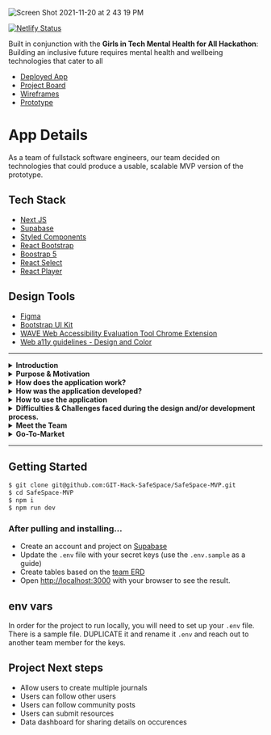 ![Screen Shot 2021-11-20 at 2 43 19 PM](https://user-images.githubusercontent.com/29741570/142742351-83fa33f9-699b-4a64-9bbd-9b6b5f0ee794.png)

[![Netlify Status](https://api.netlify.com/api/v1/badges/85440566-24b0-4ff8-bdb2-81771e75dd15/deploy-status)](https://app.netlify.com/sites/safespacemvp/deploys)

  
Built in conjunction with the **Girls in Tech Mental Health for All Hackathon**: Building an inclusive future requires mental health and wellbeing technologies that cater to all

- [Deployed App](https://safespacemvp.netlify.app/)
- [Project Board](https://github.com/GIT-Hack-SafeSpace/SafeSpace-MVP/projects/1)
- [Wireframes](https://www.figma.com/file/tSFJwjvYJGTZ7asZ4Uwuir/SafeSpace-ProtoType?node-id=142%3A1319)
- [Prototype](https://www.figma.com/proto/tSFJwjvYJGTZ7asZ4Uwuir/SafeSpace-ProtoType?node-id=38%3A1329&scaling=scale-down&page-id=0%3A1&starting-point-node-id=25%3A168)

# App Details
As a team of fullstack software engineers, our team decided on technologies that could produce a usable, scalable MVP version of the prototype.

## Tech Stack
- [Next JS](https://nextjs.org/)
- [Supabase](https://supabase.io/)
- [Styled Components](https://styled-components.com/)
- [React Bootstrap](https://react-bootstrap.github.io/)
- [Boostrap 5](https://getbootstrap.com/)
- [React Select](https://react-select.com/home)
- [React Player](https://www.npmjs.com/package/react-player)

## Design Tools
- [Figma](https://www.figma.com/)
- [Bootstrap UI Kit](https://www.figma.com/file/b7uhIbsiy3tTGFJbDzKcWg/Bootstrap-UI-Kit-Community)
- [WAVE Web Accessibility Evaluation Tool Chrome Extension](https://webaim.org/)
- [Web a11y guidelines - Design and Color](http://web-accessibility.carnegiemuseums.org/design/color/)


---

<details>
  <summary><strong>Introduction</strong></summary>
  
According to an independent study by [McKinsey and Company](https://wiw-report.s3.amazonaws.com/Women_in_the_Workplace_2021.pdf), “women of color are more likely to face disrespectful and ‘othering’ microaggressions”, which perpetuate workplace trauma. Black women are facing these issues at an alarmingly disproportionate rate.<br/>
  
<br/>
We are often still expected to produce excellent work throughout these violent experiences and there is not a place for us to be free of judgement to share with other Black women who are also on the healing journey through workplace trauma, which can make us feel alone and lead to depression.<br/>

 <br/>
During the trauma, we may not realize that we need to track these instances or need a community. As such, these events often go unreported and our source for proof is defined based on memory alone.<br/>

 <br/>
We need a place that we can feel safe to share, or at the very least, keep track of these occurrences so that when the time comes, we will have a list of these things ready for us to make our case.<br/>

  <br/>
*SafeSpace.* also collects data on these issues for the world to see the impacts on Black women and how it hits companies’ bottom line. By tracking and fighting back in this way, we can help ourselves and other Black women know that they are not alone and that something must be done to stop workplace violence.  
</details>
 
<details>
  <summary><strong>Purpose & Motivation</strong></summary>
According to the McKinsey and Company study and our own constant personal experiences, as Black women, we experience more microaggressions than other groups of women, and are three to four times as likely as white women to be subjected to disrespectful and “othering” comments and behavior. We are also less likely to report that our managers check in on our well-being or help us balance priorities and deadlines.<br/>
    
 <br/>
The motivation behind this application is two-fold. To provide a SafeSpace. for us to go in the midst of the violent behaviors we endure as a place for relief and centering and to document the incidents. In recording the incidents, not only do we name our trauma and record how we have handled and grown through our healing, but it also provides us with the documentation we need when we decide enough is enough and need to report the behavior.
</details>

<details>
  <summary><strong>How does the application work?</strong></summary>
Users are able to join and sign into SafeSpace. anonymously by using their email address, which sends them a link to the email address they used to login to the application.<br/>

<br/>
When a user logs in for the first time, they are prompted to set up their username, password, and if they are a member of the LGBTQA+ community. Then, they are taken to a Conflict Assessment that tells them a little more about themselves. This also allows other users to see the type of the person with whom they are interacting so, when giving advice, commenters can frame the advice in a way that meets the requester’s style.<br/>

<br/>
For every subsequent login, users are prompted to tell SafeSpace. how they are feeling after which, they enter the journal view where they can very quickly add an entry to their log to keep as reference for private use or to share with the community for advice.<br/>

<br/>
The Journal is the central feature of this application because it allows Black women to keep track of work related trauma associated with different types of microaggressions and work through those at their own pace or have as a recorded reference for future use.<br/>

<br/>
There are options for the user to check out the community posts, recommend stellar companies, add or find inspiration, and/or look through resources for support in their area.
</details>

<details>
  <summary><strong>How was the application developed?</strong></summary>
As a team, we planned the application by creating user flows, a low-fidelity wireframe and data relationships. Then, we created a prototype in Figma. We built SafeSpace. using Next JS, styled-components, supabase as the database, React Bootstrap, Bootstrap 5, and React Select.<br/>

<br/>
We followed accessibility (a11y) guidelines using the WAVE Web Accessibility Evaluation Tool Chrome Extension and Web Content Accessibility Guidelines (WCAG) a11y guidelines.
</details>

<details>
  <summary><strong>How to use the application</strong></summary>
Users can login to SafeSpace. on any device with an internet connection, create journal entries of workplace microaggressions, follow, comment, and react to community posts, view resources and inspiration, and recommend companies that are doing diversity, equity and inclusion right.
</details>
  
<details>
  <summary><strong>Difficulties & Challenges faced during the design and/or development process.</strong></summary>
Ensuring that we all were on the right path for the outcomes of the app because it is easy to slip into the social media path, but we intentionally worked as a team to define who and why the app exists and the how and what was easily obtained.
</details>

<details>
  <summary><strong>Meet the Team</strong></summary>
  
  <strong>Lead | Dr. Teresa Vasquez</strong> 
  <br/>
  <img src="https://user-images.githubusercontent.com/14102749/142733911-9a5fae85-8eeb-43b0-a54b-81835c664657.jpeg" width=180/>
  <br/>
  
 I am Dr. Teresa Vasquez, but you can call me Dr. T. If I could go back in time and talk with that little girl in the picture, I would tell her that although she had already experienced immense loss at her young age, there was much more loss to come from an industry that she would grow to love and that SHE would become a change agent after 20+ years in tech. She, as a tech leader, would own her trauma and demand healing for herself and other Black women like her. That she would accomplish so much more than she ever dreamed because beauty comes from ashes and she would create SafeSpace. with a group of like-minded Black engineers so that all Black women could embody their full potential and dreams along their way to healing.
  
- [Dr. T's Personal Site](https://drteresavasquez.com)
- [LinkedIn](https://linkedin.com/in/drteresavasquez)
- [Dr. T's Github](https://github.com/drteresavasquez)

---

 <strong>Front End | Jeressia Williamson</strong>
  <div><img src="https://user-images.githubusercontent.com/14102749/142733921-c30b9fd2-79d2-45f3-9172-811f3a36729d.jpeg" width=200 height=300/>
  <br/></div>
  
 My name is Jeressia Williamson and I am a software engineer currently living in Nashville, TN. I have been in love with technology for as long as I can remember, but I have only worked in this industry for 2 years. In my spare time, I am a creative. I like to do anything that involves making something: I code, I paint, I build furniture, and I’m heavily interested in interior and graphic design. I have 2 dogs, Java & Jumanji, that help keep me active. As a former mental health social worker, this app means a lot to me. Mental health (especially in the black community) is often neglected and dismissed. I love that SafeSpace is an outlet for black women to be vulnerable and reveal workplace stressors without judgment. An app like ours is so important in a world where we are not allowed to be vocal about negative experiences without being labeled “angry black women”.

- [Jeressia's LinkedIn](https://www.linkedin.com/in/jeressia/)
- [Jeressia's Github](https://github.com/jeressia)
- [Jeressia's Email](jeressiajaytv@gmail.com)

---

<strong>Front End | Brittany M. Garrett</strong>
<div>
  <img src="https://user-images.githubusercontent.com/14102749/142733927-7163abee-85f8-46b0-a037-8cac6792e3ee.jpeg" width=150 heght=300/>
</div>
  
I have always been a creative person since I was young. I would draw, write, and create unique things such as poetry, models and designs. I loved video games and anything tech related intrigued me. Aside from my creative abilities and tech interests, I knew I wanted to service disadvantaged communities. I had a curiosity about different healthcare resources for all regardless of their race, access or income. With a background in public health and now the pursuit of a new career path as a software developer, I was excited to learn I could bring all of my interests together to make an application specifically for Black women’s mental health and the expression of their experiences within the workplace. I love the fact that our application, Safespace. welcomes discussion and journaling of workplace taboo topics. I was extremely proud to come together with fellow black female software developers to create a place where women like us can be vulnerable, vocal, and acknowledged. I believe our goal to construct an application that provides women like me with resources and dialogue that can be used to achieve mental health stability and personal growth was accomplished!
  
- [Brittany's LinkedIn](https://www.linkedin.com/in/brittanymgarrett/ )
- [Brittany's Github](https://github.com/bmgdevelopment )
- [Brittany's Email](brittanymgarrett@gmail.com)

---

<strong>Back End | Jameka Echols</strong>
  <div>
  <img src="https://user-images.githubusercontent.com/14102749/142733935-5a49fdec-a35a-4402-bb1f-c4cc6f7a6e2a.jpeg" width=225 height=270 /></div>
  
Hi, I’m Jameka, a software developer and mobile engineer. I’ve been in the tech industry for a little over 4 years. I also help teach during the evening at Nashville Software School where I’m able to connect with future developers and assist them the way I would have wanted to be guided during my early days. For fun I love to read, go to new restaurants, travel with my family and friends, visit museums and go to the theater. When I’m not doing that, I lounge with my dog, Linq and vibe out. Being able to help create this app feels good. As a black woman myself, I have found how hard and how frequent it is for black women to internalize trauma caused by work related situations and having no outlet. This app is here to help those who identify as black women, journal their issues and find meaningful ways to resolve the issue and heal. The entire goal is to effectively bring the issue up, resolve it and heal from it all of which makes me feel extremely excited to be a part of it. 
  
- [Jameka's LinkedIn](https://www.linkedin.com/in/jameka-echols/)
- [Jameka's Github](https://github.com/jameka23)
- [Jameka's Email](jameka.echols@gmail.com)

--- 

<strong>Front End | Yasmeen Cole</strong>

</details>

<details>
  <summary><strong>Go-To-Market</strong></summary>
 
 The current version of SafeSpace. is the MVP prototype, but is available for anyone with an internet connection to review at [https://safespacemvp.netlify.app](https://safespacemvp.netlify.app). While the team has done aggressive manual testing, there are no unit tests included, which would need to be completed, among other measures, prior to being prod ready. 

There would also need to be some algorithms in place to check content standards to ensure content meets guidelines as well as terms and conditions as admins manually reviewing posts is not scalable. There is also a need to ensure that users are actually Black women, which we did not cover in this MVP version.

Once those underlying concerns are addressed, the application runs itself as it was created for and belongs to anyone who identifies as a Black woman. The core is to have a journal and SafeSpace. does this really well.

  
</details>

---

## Getting Started

```bash
$ git clone git@github.com:GIT-Hack-SafeSpace/SafeSpace-MVP.git
$ cd SafeSpace-MVP
$ npm i
$ npm run dev
```

### After pulling and installing...
- Create an account and project on [Supabase](https://supabase.com/)
- Update the `.env` file with your secret keys (use the `.env.sample` as a guide)
- Create tables based on the [team ERD](https://www.figma.com/file/SW4mVA9Uo9vZq1NHaIf8Gy/Safe-Space-Jam?node-id=0%3A1)
- Open [http://localhost:3000](http://localhost:3000) with your browser to see the result.
  
## env vars
In order for the project to run locally, you will need to set up your `.env` file. There is a sample file. DUPLICATE it and rename it `.env` and reach out to another team member for the keys.

## Project Next steps
- Allow users to create multiple journals
- Users can follow other users
- Users can follow community posts
- Users can submit resources
- Data dashboard for sharing details on occurences
